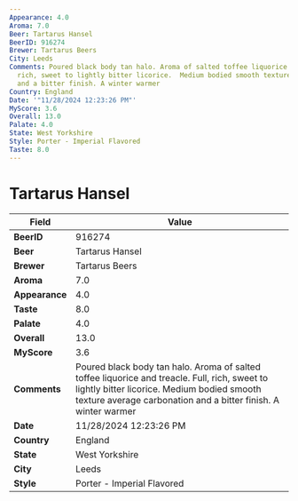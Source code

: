 ```yaml
---
Appearance: 4.0
Aroma: 7.0
Beer: Tartarus Hansel
BeerID: 916274
Brewer: Tartarus Beers
City: Leeds
Comments: Poured black body tan halo. Aroma of salted toffee liquorice and treacle.  Full,
  rich, sweet to lightly bitter licorice.  Medium bodied smooth texture average carbonation
  and a bitter finish. A winter warmer
Country: England
Date: '"11/28/2024 12:23:26 PM"'
MyScore: 3.6
Overall: 13.0
Palate: 4.0
State: West Yorkshire
Style: Porter - Imperial Flavored
Taste: 8.0
---
```


# Tartarus Hansel

| Field         | Value |
|---------------|-------|
| **BeerID** | 916274 |
| **Beer** | Tartarus Hansel |
| **Brewer** | Tartarus Beers |
| **Aroma** | 7.0 |
| **Appearance** | 4.0 |
| **Taste** | 8.0 |
| **Palate** | 4.0 |
| **Overall** | 13.0 |
| **MyScore** | 3.6 |
| **Comments** | Poured black body tan halo. Aroma of salted toffee liquorice and treacle.  Full, rich, sweet to lightly bitter licorice.  Medium bodied smooth texture average carbonation and a bitter finish. A winter warmer |
| **Date** | 11/28/2024 12:23:26 PM |
| **Country** | England |
| **State** | West Yorkshire |
| **City** | Leeds |
| **Style** | Porter - Imperial Flavored |
